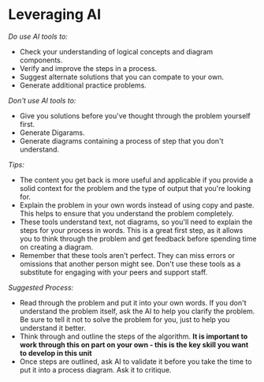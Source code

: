 # Leveraging AI

*Do use AI tools to:*

- Check your understanding of logical concepts and diagram components.
- Verify and improve the steps in a process.
- Suggest alternate solutions that you can compate to your own.
- Generate additional practice problems.

*Don't use AI tools to:*

- Give you solutions before you've thought through the problem yourself first.
- Generate Digarams.
- Generate diagrams containing a process of step that you don't understand.

*Tips:*

- The content you get back is more useful and applicable if you provide a solid context for the problem and the type of output that you're looking for.
- Explain the problem in your own words instead of using copy and paste. This helps to ensure that you understand the problem completely.
- These tools understand text, not diagrams, so you'll need to explain the steps for your process in words. This is a great first step, as it allows you to think through the problem and get feedback before spending time on creating a diagram.
- Remember that these tools aren't perfect. They can miss errors or omissions that another person might see. Don't use these tools as a substitute for engaging with your peers and support staff.

*Suggested Process:*

- Read through the problem and put it into your own words. If you don't understand the problem itself, ask the AI to help you clarify the problem. Be sure to tell it not to solve the problem for you, just to help you understand it better.
- Think through and outline the steps of the algorithm. **It is important to work through this on part on your own - this is the key skill you want to develop in this unit**
- Once steps are outlined, ask AI to validate it before you take the time to put it into a process diagram. Ask it to critique.
